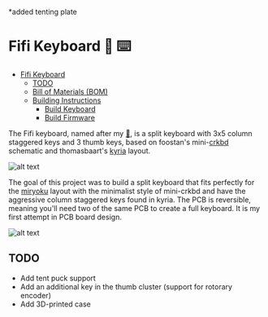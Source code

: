 *added tenting plate
# Fifi Keyboard 🐶 ⌨️
- [Fifi Keyboard](#fifi-keyboard-🐶-⌨️)
  - [TODO](#todo)
  - [Bill of Materials (BOM)](docs/BOM.md)
  - [Building Instructions](docs/BuildInstructions.md)
    - [Build Keyboard](docs/BuildInstructions.md#build-keyboard)
    - [Build Firmware](docs/BuildInstructions.md#build-firmware)

The Fifi keyboard, named after my [🐶](assets/fifi.gif), is a split keyboard with 3x5 column staggered keys and 3 thumb keys, based on foostan's mini-[crkbd](https://github.com/foostan/crkbd/) schematic and thomasbaart's [kyria](https://github.com/splitkb/kyria) layout.

![alt text](assets/fifi_keeb.png "fifi Split Keyboard")

The goal of this project was to build a split keyboard that fits perfectly for the [miryoku](https://github.com/manna-harbour/miryoku) layout with the minimalist style of mini-crkbd and have the aggressive column staggered keys found in kyria. The PCB is reversible, meaning you'll need two of the same PCB to create a full keyboard. It is my first attempt in PCB board design.

![alt text](assets/fifi_pcb_board.png "fifi PBC Board")

## TODO
- Add tent puck support
- Add an additional key in the thumb cluster (support for rotorary encoder)
- Add 3D-printed case
